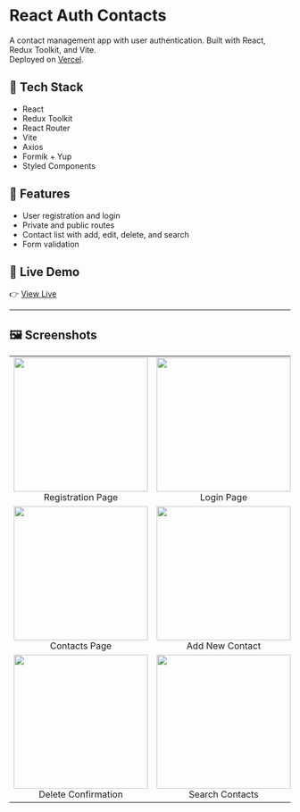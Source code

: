 # React Auth Contacts

A contact management app with user authentication. Built with React, Redux Toolkit, and Vite.  
Deployed on [Vercel](https://react-auth-contacts.vercel.app).

## 🚀 Tech Stack

- React
- Redux Toolkit
- React Router
- Vite
- Axios
- Formik + Yup
- Styled Components

## 🔐 Features

- User registration and login
- Private and public routes
- Contact list with add, edit, delete, and search
- Form validation

## 🔗 Live Demo

👉 [View Live](https://react-auth-contacts.vercel.app)

---

## 🖼️ Screenshots

<table>
  <tr>
    <td align="center"><img src="./screenshots/register.jpeg" width="240"/><br/>Registration Page</td>
    <td align="center"><img src="./screenshots/login.jpeg" width="240"/><br/>Login Page</td>
    <td align="center"><img src="./screenshots/home.jpeg" width="240"/><br/>Home Page</td>
  </tr>
  <tr>
    <td align="center"><img src="./screenshots/contacts.jpeg" width="240"/><br/>Contacts Page</td>
    <td align="center"><img src="./screenshots/add.jpeg" width="240"/><br/>Add New Contact</td>
    <td align="center"><img src="./screenshots/edit.jpeg" width="240"/><br/>Edit Contact</td>
  </tr>
  <tr>
    <td align="center"><img src="./screenshots/delete.jpeg" width="240"/><br/>Delete Confirmation</td>
    <td align="center"><img src="./screenshots/search.jpeg" width="240"/><br/>Search Contacts</td>
    <td align="center"><img src="./screenshots/validation.jpeg" width="240"/><br/>Form Validation</td>
  </tr>
</table>
